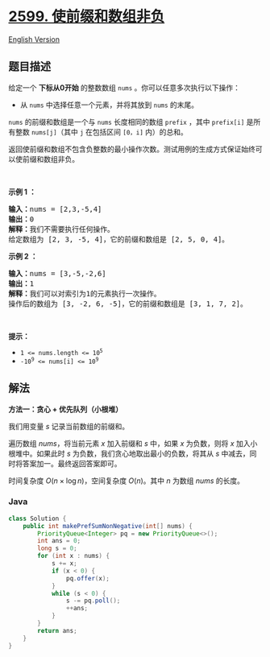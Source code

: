 # [2599. 使前缀和数组非负](https://leetcode.cn/problems/make-the-prefix-sum-non-negative)

[English Version](/solution/2500-2599/2599.Make%20the%20Prefix%20Sum%20Non-negative/README_EN.md)

## 题目描述

<p>给定一个 <strong>下标从0开始</strong> 的整数数组 <code>nums</code> 。你可以任意多次执行以下操作：</p>

<ul>
	<li>从 <code>nums</code> 中选择任意一个元素，并将其放到 <code>nums</code> 的末尾。</li>
</ul>

<p><code>nums</code> 的前缀和数组是一个与 <code>nums</code> 长度相同的数组 <code>prefix</code> ，其中 <code>prefix[i]</code> 是所有整数 <code>nums[j]</code>（其中 <code>j</code> 在包括区间 <code>[0，i]</code> 内）的总和。</p>

<p>返回使前缀和数组不包含负整数的最小操作次数。测试用例的生成方式保证始终可以使前缀和数组非负。</p>

<p>&nbsp;</p>

<p><strong class="example">示例 1 ：</strong></p>

<pre>
<b>输入：</b>nums = [2,3,-5,4]
<b>输出：</b>0
<b>解释：</b>我们不需要执行任何操作。
给定数组为 [2, 3, -5, 4]，它的前缀和数组是 [2, 5, 0, 4]。
</pre>

<p><strong class="example">示例 2 ：</strong></p>

<pre>
<b>输入：</b>nums = [3,-5,-2,6]
<b>输出：</b>1
<b>解释：</b>我们可以对索引为1的元素执行一次操作。
操作后的数组为 [3, -2, 6, -5]，它的前缀和数组是 [3, 1, 7, 2]。
</pre>

<p>&nbsp;</p>

<p><strong>提示：</strong></p>

<ul>
	<li><code>1 &lt;= nums.length &lt;= 10<sup>5</sup></code></li>
	<li><code>-10<sup>9</sup> &lt;= nums[i] &lt;= 10<sup>9</sup></code></li>
</ul>

## 解法

**方法一：贪心 + 优先队列（小根堆）**

我们用变量 $s$ 记录当前数组的前缀和。

遍历数组 $nums$，将当前元素 $x$ 加入前缀和 $s$ 中，如果 $x$ 为负数，则将 $x$ 加入小根堆中。如果此时 $s$ 为负数，我们贪心地取出最小的负数，将其从 $s$ 中减去，同时将答案加一。最终返回答案即可。

时间复杂度 $O(n \times \log n)$，空间复杂度 $O(n)$。其中 $n$ 为数组 $nums$ 的长度。

### **Java**

```java
class Solution {
    public int makePrefSumNonNegative(int[] nums) {
        PriorityQueue<Integer> pq = new PriorityQueue<>();
        int ans = 0;
        long s = 0;
        for (int x : nums) {
            s += x;
            if (x < 0) {
                pq.offer(x);
            }
            while (s < 0) {
                s -= pq.poll();
                ++ans;
            }
        }
        return ans;
    }
}
```
